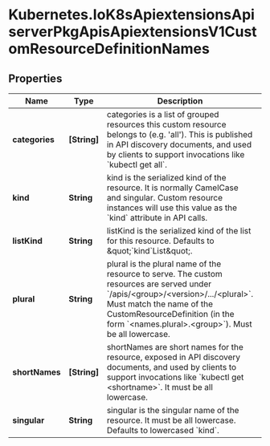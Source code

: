 # Kubernetes.IoK8sApiextensionsApiserverPkgApisApiextensionsV1CustomResourceDefinitionNames

## Properties

Name | Type | Description | Notes
------------ | ------------- | ------------- | -------------
**categories** | **[String]** | categories is a list of grouped resources this custom resource belongs to (e.g. &#39;all&#39;). This is published in API discovery documents, and used by clients to support invocations like &#x60;kubectl get all&#x60;. | [optional] 
**kind** | **String** | kind is the serialized kind of the resource. It is normally CamelCase and singular. Custom resource instances will use this value as the &#x60;kind&#x60; attribute in API calls. | 
**listKind** | **String** | listKind is the serialized kind of the list for this resource. Defaults to \&quot;&#x60;kind&#x60;List\&quot;. | [optional] 
**plural** | **String** | plural is the plural name of the resource to serve. The custom resources are served under &#x60;/apis/&lt;group&gt;/&lt;version&gt;/.../&lt;plural&gt;&#x60;. Must match the name of the CustomResourceDefinition (in the form &#x60;&lt;names.plural&gt;.&lt;group&gt;&#x60;). Must be all lowercase. | 
**shortNames** | **[String]** | shortNames are short names for the resource, exposed in API discovery documents, and used by clients to support invocations like &#x60;kubectl get &lt;shortname&gt;&#x60;. It must be all lowercase. | [optional] 
**singular** | **String** | singular is the singular name of the resource. It must be all lowercase. Defaults to lowercased &#x60;kind&#x60;. | [optional] 


